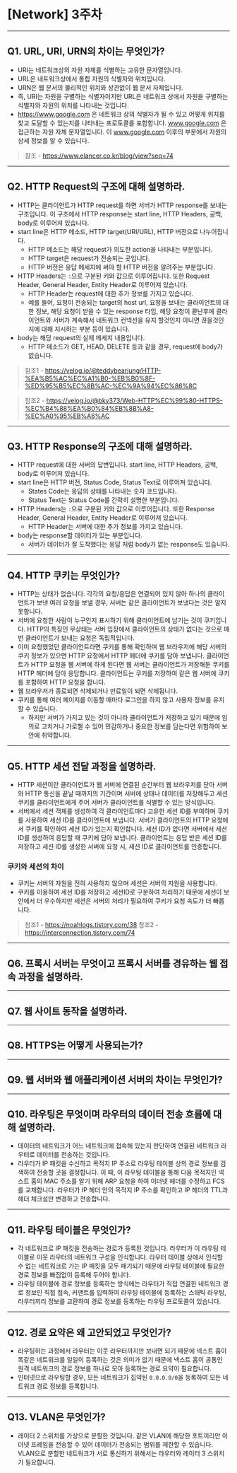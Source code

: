 # [Network] 3주차
---
## Q1. URL, URI, URN의 차이는 무엇인가?
  - URI는 네트워크상의 자원 자체를 식별하는 고유한 문자열입니다.
  - URL은 네트워크상에서 통합 자원의 식별자와 위치입니다.
  - URN은 웹 문서의 물리적인 위치와 상관없이 웹 문서 자체입니다.
  - 즉, URI는 자원을 구별하는 식별자이지만 URL은 네트워크 상에서 자원을 구별하는 식별자와 자원의 위치를 나타내는 것입니다.
  - https://www.google.com 은 네트워크 상의 식별자가 될 수 있고 어떻게 위치를 찾고 도달할 수 있는지를 나타내는 프로토콜를 포함합니다. www.google.com 은 접근하는 자원 자체 문자열입니다. 이 www.google.com 이후의 부분에서 자원의 상세 정보를 알 수 있습니다. 
  > 참조 - <https://www.elancer.co.kr/blog/view?seq=74>
---
## Q2. HTTP Request의 구조에 대해 설명하라.
  - HTTP는 클라이언트가 HTTP request를 하면 서버가 HTTP response를 보내는 구조입니다. 이 구조에서 HTTP response는 start line, HTTP Headers, 공백, body로 이루어져 있습니다.
  - start line은 HTTP 메소드, HTTP target(URI/URL), HTTP 버전으로 나누어집니다.
    - HTTP 메소드는 해당 request가 의도한 action을 나타내는 부분입니다.
    - HTTP target은 request가 전송되는 곳입니다.
    - HTTP 버전은 응답 메세지에 써야 할 HTTP 버전을 알려주는 부분입니다.
  - HTTP Headers는 `:`으로 구분된 키와 값으로 이루어집니다. 또한 Request Header, General Header, Entity Header로 이루어져 있습니다.
    - HTTP Header는 request에 대한 추가 정보를 가지고 있습니다.
    - 예를 들어, 요청이 전송되는 target의 host url, 요청을 보내는 클라이언트의 대한 정보, 해당 요청이 받을 수 있는 response 타입, 해당 요청이 끝난후에 클라이언트와 서버가 계속해서 네트워크 컨넥션을 유지 할것인지 아니면 끊을것인지에 대해 지시하는 부분 등이 있습니다.
  - body는 해당 request의 실제 메세지 내용입니다.
    - HTTP 메소드가 GET, HEAD, DELETE 등과 같을 경우, request에 body가 없습니다.

> 참조1 - <https://velog.io/@teddybearjung/HTTP-%EA%B5%AC%EC%A1%B0-%EB%B0%8F-%ED%95%B5%EC%8B%AC-%EC%9A%94%EC%86%8C>

> 참조2 - <https://velog.io/@bky373/Web-HTTP%EC%99%80-HTTPS-%EC%B4%88%EA%B0%84%EB%8B%A8-%EC%A0%95%EB%A6%AC>
---
## Q3. HTTP Response의 구조에 대해 설명하라.
  - HTTP request에 대한 서버의 답변입니다. start line, HTTP Headers, 공백, body로 이루어져 있습니다.
  - start line은 HTTP 버전, Status Code, Status Text로 이루어져 있습니다.
    - States Code는 응답의 상태를 나타내는 숫자 코드입니다.
    - Status Text는 Status Code를 간략히 설명한 부분입니다.
  - HTTP Headers는 `:`으로 구분된 키와 값으로 이루어집니다. 또한 Response Header, General Header, Entity Header로 이루어져 있습니다.
    - HTTP Header는 서버에 대한 추가 정보를 가지고 있습니다.
  - body는 response할 데이터가 있는 부분입니다.
    - 서버가 데이터가 잘 도착했다는 응답 처럼 body가 없는 response도 있습니다. 
---
## Q4. HTTP 쿠키는 무엇인가?
  - HTTP는 상태가 없습니다. 각각의 요청/응답은 연결되어 있지 않아 하나의 클라이언트가 보낸 여러 요청을 보낼 경우,  서버는 같은 클라이언트가 보냈다는 것은 알지 못합니다.
  - 서버에 요청한 사람이 누구인지 표시하기 위해 클라이언트에 남기는 것이 쿠키입니다. HTTP의 특징인 무상태는 서버 입장에서 클라이언트의 상태가 없다는 것으로 매번 클라이언트가 보내는 요청은 독립적입니다.
  - 이미 요청했었던 클라이언트라면 쿠키를 통해 확인하며 웹 브라우저에 해당 서버의 쿠키 정보가 있으면 HTTP 요청에서 HTTP 헤더에 쿠키를 담아 보냅니다. 클라이언트가 HTTP 요청을 웹 서버에 하게 된다면 웹 서버는 클라이언트가 저장해둔 쿠키를 HTTP 헤더에 담아 응답합니다. 클라이언트는 쿠키를 저장하여 같은 웹 서버에 쿠키를 포함하여 HTTP 요청을 합니다.
  - 웹 브라우저가 종료되면 삭제되거나 만료일이 되면 삭제됩니다.
  - 쿠키를 통해 여러 페이지를 이동할 때마다 로그인을 하지 않고 사용자 정보를 유지할 수 있습니다.
    - 하지만 서버가 가지고 있는 것이 아니라 클라이언트가 저장하고 있기 때문에 임의로 고치거나 가로챌 수 있어 민감하거나 중요한 정보를 담는다면 위험하여 보안에 취약합니다.
---
## Q5. HTTP 세션 전달 과정을 설명하라.
  - HTTP 세션이란 클라이언트가 웹 서버에 연결된 순간부터 웹 브라우저를 닫아 서버와 HTTP 통신을 끝날 때까지의 기간이며 서버에 상태나 데이터를 저장해두고 세션 쿠키를 클라이언트에게 주어 서버가 클라이언트를 식별할 수 있는 방식입니다.
  - 서버에서 세션 객체를 생성하여 각 클라이언트마다 고유한 세션 ID를 부여하며 쿠키를 사용하여 세션 ID를 클라이언트에 보냅니다. 서버가 클라이언트의 HTTP 요청에서 쿠키를 확인하여 세션 ID가 있는지 확인합니다. 세션 ID가 없다면 서버에서 세션 ID를 생성하여 응답할 때 쿠키에 담아 보냅니다. 클라이언트는 응답 받은 세션 ID를 저장하고 세션 ID를 생성한 서버에 요청 시, 세션 ID로 클라이언트를 인증합니다. 
### 쿠키와 세션의 차이
  - 쿠키는 서버의 자원을 전혀 사용하지 않으며 세션은 서버의 자원을 사용합니다.
  - 쿠키를 이용하여 세션 ID를 저장하고 세션ID로 구분하여 처리하기 때문에 세션이 보안에서 더 우수하지만 세션은 서버의 처리가 필요하여 쿠키가 요청 속도가 더 빠릅니다.
  > 참조1 - <https://noahlogs.tistory.com/38>
  > 참조2 - <https://interconnection.tistory.com/74>
---
## Q6. 프록시 서버는 무엇이고 프록시 서버를 경유하는 웹 접속 과정을 설명하라.
---
## Q7. 웹 사이트 동작을 설명하라.
---
## Q8. HTTPS는 어떻게 사용되는가?
---
## Q9. 웹 서버와 웹 애플리케이션 서버의 차이는 무엇인가?
---
## Q10. 라우팅은 무엇이며 라우터의 데이터 전송 흐름에 대해 설명하라.
  - 데이터의 네트워크가 어느 네트워크에 접속해 있는지 판단하여 연결된 네트워크 라우터로 데이터를 전송하는 것입니다.
  - 라우터가 IP 패킷을 수신하고 목적지 IP 주소로 라우팅 테이블 상의 경로 정보를 검색하여 전송할 곳을 결정합니다. 이 때, 이 라우팅 테이블을 통해 다음 목적지인 넥스트 홉의 MAC 주소를 알기 위해 ARP 요청을 하여 이더넷 헤더를 수정하고 FCS를 교체합니다. 라우터가 IP 헤더 안의 목적지 IP 주소를 확인하고 IP 헤더의 TTL과 헤더 체크섬만 변경하고 전송합니다.
---
## Q11. 라우팅 테이블은 무엇인가?
  - 각 네트워크로 IP 패킷을 전송하는 경로가 등록된 것입니다. 라우터가 이 라우팅 테이블로 이웃 라우터의 네트워크 구성을 인식합니다. 라우터 테이블 상에서 인식할 수 없는 네트워크로 가는 IP 패킷을 모두 패기되기 때문에 라우팅 테이블에 필요한 경로 정보를 빠짐없이 등록해 두어야 합니다.
  - 라우팅 테이블에 경로 정보를 등록하는 방식에는 라우터가 직접 연결한 네트워크 경로 정보인 직접 접속, 커맨트를 입력하여 라우팅 테이블에 등록하는 스태틱 라우팅, 라우터끼리 정보를 교환하여 경로 정보를 등록하는 라우팅 프로토콜이 있습니다.
---
## Q12. 경로 요약은 왜 고안되었고 무엇인가?
  - 라우팅하는 과정에서 라우터는 이웃 라우터까지만 보내면 되기 때문에 넥스트 홉이 똑같은 네트워크를 일일이 등록하는 것은 의미가 없기 때문에 넥스트 홉이 공통인 원격 네트워크의 경로 정보를 하나로 모아 등록하는 경로 요약이 필요합니다.
  - 인터넷으로 라우팅할 경우, 모든 네트워크가 집약된 `0.0.0.0/0`을 등록하여 모든 네트워크 경로 정보를 등록합니다.
---
## Q13. VLAN은 무엇인가?
  - 레이터 2 스위치를 가상으로 분할한 것입니다. 같은 VLAN에 해당한 포트끼리만 이더넷 프레임을 전송할 수 있어 데이터가 전송되는 범위를 제한할 수 있습니다. VLAN으로 분할한 네트워크가 서로 통신하기 위해서는 라우터와 레이터 3 스위치기 필요합니다. 
